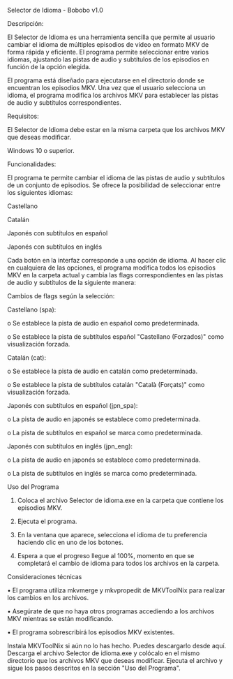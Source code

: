 Selector de Idioma - Bobobo v1.0

Descripción:

El Selector de Idioma es una herramienta sencilla que permite al usuario cambiar el idioma de múltiples episodios de vídeo en formato MKV de forma rápida y eficiente. El programa permite seleccionar entre varios idiomas, ajustando las pistas de audio y subtítulos de los episodios en función de la opción elegida.

El programa está diseñado para ejecutarse en el directorio donde se encuentran los episodios MKV. Una vez que el usuario selecciona un idioma, el programa modifica los archivos MKV para establecer las pistas de audio y subtítulos correspondientes.


Requisitos:

El Selector de Idioma debe estar en la misma carpeta que los archivos MKV que deseas modificar.

Windows 10 o superior.


Funcionalidades:

El programa te permite cambiar el idioma de las pistas de audio y subtítulos de un conjunto de episodios. Se ofrece la posibilidad de seleccionar entre los siguientes idiomas:

Castellano

Catalán

Japonés con subtítulos en español

Japonés con subtítulos en inglés


Cada botón en la interfaz corresponde a una opción de idioma. Al hacer clic en cualquiera de las opciones, el programa modifica todos los episodios MKV en la carpeta actual y cambia las flags correspondientes en las pistas de audio y subtítulos de la siguiente manera:


Cambios de flags según la selección:

Castellano (spa):

o	Se establece la pista de audio en español como predeterminada.

o	Se establece la pista de subtítulos español "Castellano (Forzados)" como visualización forzada.


Catalán (cat):

o	Se establece la pista de audio en catalán como predeterminada.

o	Se establece la pista de subtítulos catalán "Català (Forçats)" como visualización forzada.


Japonés con subtítulos en español (jpn_spa):

o	La pista de audio en japonés se establece como predeterminada.

o	La pista de subtítulos en español se marca como predeterminada.


Japonés con subtítulos en inglés (jpn_eng):

o	La pista de audio en japonés se establece como predeterminada.

o	La pista de subtítulos en inglés se marca como predeterminada.



Uso del Programa

1.	Coloca el archivo Selector de idioma.exe en la carpeta que contiene los episodios MKV.

2.	Ejecuta el programa.

3.	En la ventana que aparece, selecciona el idioma de tu preferencia haciendo clic en uno de los botones.

4.	Espera a que el progreso llegue al 100%, momento en que se completará el cambio de idioma para todos los archivos en la carpeta.

Consideraciones técnicas

•	El programa utiliza mkvmerge y mkvpropedit de MKVToolNix para realizar los cambios en los archivos.

•	Asegúrate de que no haya otros programas accediendo a los archivos MKV mientras se están modificando.

•	El programa sobrescribirá los episodios MKV existentes.

Instala MKVToolNix si aún no lo has hecho. Puedes descargarlo desde aquí.
Descarga el archivo Selector de idioma.exe y colócalo en el mismo directorio que los archivos MKV que deseas modificar.
Ejecuta el archivo y sigue los pasos descritos en la sección "Uso del Programa".
